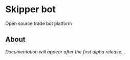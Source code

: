 # Skipper bot

Open source trade bot platform

## About

_Documentation will appear after the first alpha release..._

